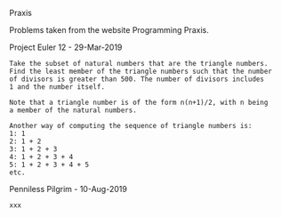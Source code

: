 Praxis

Problems taken from the website Programming Praxis.

Project Euler 12 - 29-Mar-2019

    Take the subset of natural numbers that are the triangle numbers.
    Find the least member of the triangle numbers such that the number
    of divisors is greater than 500. The number of divisors includes
    1 and the number itself.
    
    Note that a triangle number is of the form n(n+1)/2, with n being
    a member of the natural numbers.
    
    Another way of computing the sequence of triangle numbers is:
    1: 1
    2: 1 + 2
    3: 1 + 2 + 3
    4: 1 + 2 + 3 + 4
    5: 1 + 2 + 3 + 4 + 5
    etc.

Penniless Pilgrim - 10-Aug-2019

    xxx
